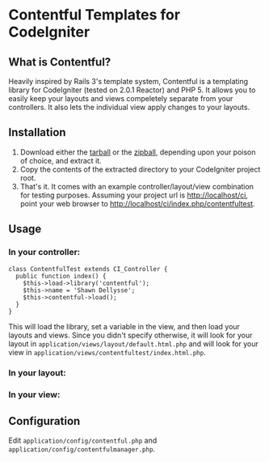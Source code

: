 Contentful Templates for CodeIgniter
====================================
What is Contentful?
-------------------

Heavily inspired by Rails 3's template system, Contentful is a templating
library for CodeIgniter (tested on 2.0.1 Reactor) and PHP 5. It allows you
to easily keep your layouts and views compeletely separate from your
controllers. It also lets the individual view apply changes to your layouts.

Installation
------------

1. Download either the [tarball][1] or the [zipball][2],
   depending upon your poison of choice, and extract it.
2. Copy the contents of the extracted directory to your CodeIgniter project
   root.
3. That's it. It comes with an example controller/layout/view combination for
   testing purposes. Assuming your project url is [http://localhost/ci][3],
   point your web browser to [http://localhost/ci/index.php/contentfultest][4].

Usage
-----

### In your controller:

    class ContentfulTest extends CI_Controller {
      public function index() {
        $this->load->library('contentful');
        $this->name = 'Shawn Dellysse';
        $this->contentful->load();
      }
    }

  This will load the library, set a variable in the view, and then load your
  layouts and views. Since you didn't specify otherwise, it will look for your
  layout in `application/views/layout/default.html.php` and will look for your
  view in `application/views/contentfultest/index.html.php`.

### In your layout:

### In your view:

Configuration
-------------

Edit `application/config/contentful.php` and
`application/config/contentfulmanager.php`.


[1]: https://github.com/sdellysse/codeigniter-contentful/tarball/master
[2]: https://github.com/sdellysse/codeigniter-contentful/zipball/master
[3]: http://localhost/ci
[4]: http://localhost/ci/index.php/contentfultest
